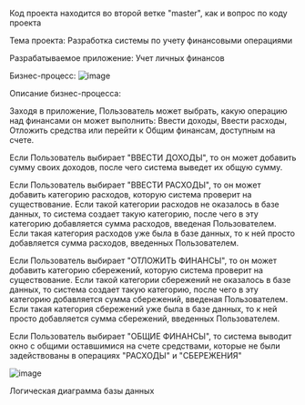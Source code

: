 Код проекта находится во второй ветке "master", как и вопрос по коду проекта


Тема проекта: Разработка системы по учету финансовыми операциями

Разрабатываемое приложение: Учет личных финансов

Бизнес-процесс:
![image](https://github.com/mrysoo/business-process-of-accounting-for-finances/assets/165904379/5648d224-2fda-4dde-a224-e022fab24059)


Описание бизнес-процесса: 

Заходя в приложение, Пользователь может выбрать, какую операцию над финансами он может выполнить: Ввести доходы, Ввести расходы, Отложить средства или перейти к Общим финансам, доступным на счете. 

Если Пользователь выбирает "ВВЕСТИ ДОХОДЫ", то он может добавить сумму своих доходов, после чего система выведет их общую сумму. 

Если Пользователь выбирает "ВВЕСТИ РАСХОДЫ", то он может добавить категорию расходов, которую система проверит на существование. Если такой категории расходов не оказалось в базе данных, то система создает такую категорию, после чего в эту категорию добавляется сумма расходов, введеная Пользователем. Если такая категория расходов уже была в базе данных, то к ней просто добавляется сумма расходов, введенных Пользователем. 

Если Пользователь выбирает "ОТЛОЖИТЬ ФИНАНСЫ", то он может добавить категорию сбережений, которую система проверит на существование. Если такой категории сбережений не оказалось в базе данных, то система создает такую категорию, после чего в эту категорию добавляется сумма сбережений, введеная Пользователем. Если такая категория сбережений уже была в базе данных, то к ней просто добавляется сумма сбережений, введенных Пользователем. 

Если Пользователь выбирает "ОБЩИЕ ФИНАНСЫ", то система выводит окно с общими оставшимися на счете средствами, которые не были задействованы в операциях "РАСХОДЫ" и "СБЕРЕЖЕНИЯ"


![image](https://github.com/mrysoo/business-process-of-accounting-for-finances/assets/165904379/009d5dc3-c438-4aa6-872a-f36affdf740e)

Логическая диаграмма базы данных
